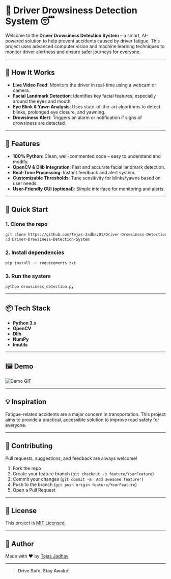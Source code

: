 # 🚗 Driver Drowsiness Detection System 😴

Welcome to the **Driver Drowsiness Detection System** – a smart, AI-powered solution to help prevent accidents caused by driver fatigue. This project uses advanced computer vision and machine learning techniques to monitor driver alertness and ensure safer journeys for everyone.

---

## 🧠 How It Works

- **Live Video Feed**: Monitors the driver in real-time using a webcam or camera.
- **Facial Landmark Detection**: Identifies key facial features, especially around the eyes and mouth.
- **Eye Blink & Yawn Analysis**: Uses state-of-the-art algorithms to detect blinks, prolonged eye closure, and yawning.
- **Drowsiness Alert**: Triggers an alarm or notification if signs of drowsiness are detected.

---

## 🌟 Features

- **100% Python**: Clean, well-commented code – easy to understand and modify.
- **OpenCV & Dlib Integration**: Fast and accurate facial landmark detection.
- **Real-Time Processing**: Instant feedback and alert system.
- **Customizable Thresholds**: Tune sensitivity for blinks/yawns based on user needs.
- **User-Friendly GUI (optional)**: Simple interface for monitoring and alerts.

---

## 🚀 Quick Start

### 1. Clone the repo
```bash
git clone https://github.com/Tejas-Jadhav01/Driver-Drowsiness-Detection-System.git
cd Driver-Drowsiness-Detection-System
```

### 2. Install dependencies
```bash
pip install -r requirements.txt
```

### 3. Run the system
```bash
python drowsiness_detection.py
```

---

## 📦 Tech Stack

- **Python 3.x**
- **OpenCV**
- **Dlib**
- **NumPy**
- **Imutils**

---

## 🖼️ Demo

![Demo GIF](demo/demo.gif)

---

## 💡 Inspiration

Fatigue-related accidents are a major concern in transportation. This project aims to provide a practical, accessible solution to improve road safety for everyone.

---

## 🤝 Contributing

Pull requests, suggestions, and feedback are always welcome!

1. Fork the repo
2. Create your feature branch (`git checkout -b feature/YourFeature`)
3. Commit your changes (`git commit -m 'Add awesome feature'`)
4. Push to the branch (`git push origin feature/YourFeature`)
5. Open a Pull Request

---

## 📄 License

This project is [MIT Licensed](LICENSE).

---

## 👤 Author

Made with ❤️ by [Tejas Jadhav](https://github.com/Tejas-Jadhav01)

---

> **Drive Safe, Stay Awake!**
